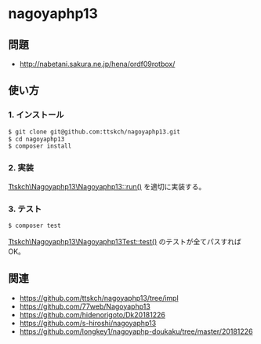 # nagoyaphp13

## 問題

- http://nabetani.sakura.ne.jp/hena/ordf09rotbox/

## 使い方

### 1. インストール

```bash
$ git clone git@github.com:ttskch/nagoyaphp13.git
$ cd nagoyaphp13
$ composer install
```

### 2. 実装

[Ttskch\Nagoyaphp13\Nagoyaphp13::run()](/src/Nagoyaphp13.php#L7) を適切に実装する。

### 3. テスト

```bash
$ composer test
```

[Ttskch\Nagoyaphp13\Nagoyaphp13Test::test()](/tests/Nagoyaphp13Test.php#L22) のテストが全てパスすればOK。

## 関連

- https://github.com/ttskch/nagoyaphp13/tree/impl
- https://github.com/77web/Nagoyaphp13
- https://github.com/hidenorigoto/Dk20181226
- https://github.com/s-hiroshi/nagoyaphp13
- https://github.com/longkey1/nagoyaphp-doukaku/tree/master/20181226
